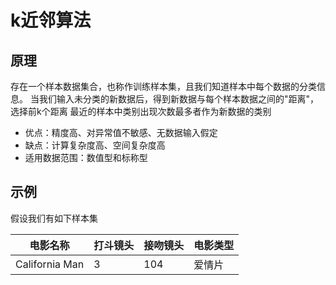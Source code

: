 # k近邻算法
## 原理
存在一个样本数据集合，也称作训练样本集，且我们知道样本中每个数据的分类信息。
当我们输入未分类的新数据后，得到新数据与每个样本数据之间的"距离"，选择前k个距离
最近的样本中类别出现次数最多者作为新数据的类别

* 优点：精度高、对异常值不敏感、无数据输入假定
* 缺点：计算复杂度高、空间复杂度高
* 适用数据范围：数值型和标称型

## 示例
假设我们有如下样本集

|电影名称|打斗镜头|接吻镜头|电影类型|
|-------|-------|-------|------|
|California Man|3|104|爱情片|
